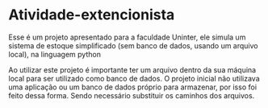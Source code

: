 # Atividade-extencionista
Esse é um projeto apresentado para a faculdade Uninter, ele simula um sistema de estoque simplificado (sem banco de dados, usando um arquivo local), na linguagem python


Ao utilizar este projeto é importante ter um arquivo dentro da sua máquina local para ser utilizado como banco de dados. O projeto inicial não utilizava uma aplicação ou um banco de dados próprio para armazenar, por isso foi feito dessa forma. Sendo necessário substituir os caminhos dos arquivos.
